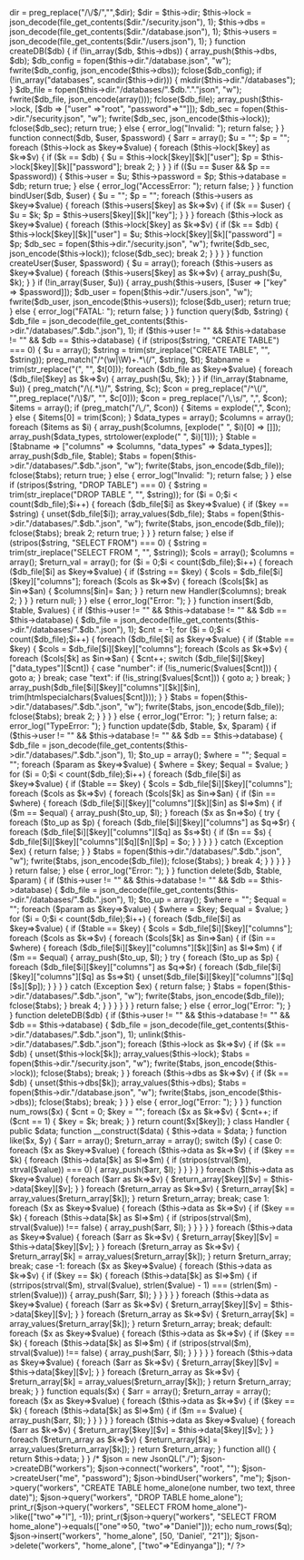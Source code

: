<?php
	class JsonQL {
		public $lock;
		public $dbs;
		public $dir;
		public $user = "";
		public $password = "";
		public $database = "";
		public $users;
		function __construct($dir) {
			$this->dir = preg_replace("/\/$/","",$dir);
			$dir = $this->dir;
			$this->lock = json_decode(file_get_contents($dir."/security.json"), 1);
			$this->dbs = json_decode(file_get_contents($dir."/database.json"), 1);
			$this->users = json_decode(file_get_contents($dir."/users.json"), 1);
		}
		function createDB($db) {
			if (!in_array($db, $this->dbs)) {
				array_push($this->dbs, $db);
				$db_config = fopen($this->dir."/database.json", "w");
				fwrite($db_config, json_encode($this->dbs));
				fclose($db_config);

				if (!in_array("databases", scandir($this->dir))) {
					mkdir($this->dir."/databases");
				}

				$db_file = fopen($this->dir."/databases/".$db."."."json", "w");
				fwrite($db_file, json_encode(array()));
				fclose($db_file);

				array_push($this->lock, [$db => ["user" =>"root", "password"=>""]]);

				$db_sec = fopen($this->dir."/security.json", "w");
				fwrite($db_sec, json_encode($this->lock));
				fclose($db_sec);
				return true;
			}
			else {
				error_log("Invalid: <DB [".$db."] Already Exists>");
				return false;
			}
		}
		function connect($db, $user, $password) {
			$arr = array();
			$u = "";
			$p = "";
			foreach ($this->lock as $key=>$value) {
				foreach ($this->lock[$key] as $k=>$v) {
					if ($k == $db) {
						$u = $this->lock[$key][$k]["user"];
						$p = $this->lock[$key][$k]["password"];
						break 2;
					}
				}
			}
			if (($u == $user && $p == $password)) {
				$this->user = $u;
				$this->password = $p;
				$this->database = $db;
				return true;
			}
			else {
				error_log("AccessError: <Access Denied to user (".$user.") to DB (".$db.")>");
				return false;
			}
		}
		function bindUser($db, $user) {
			$u = "";
			$p = "";
			foreach ($this->users as $key=>$value) {
				foreach ($this->users[$key] as $k=>$v) {
					if ($k == $user) {
						$u = $k;
						$p = $this->users[$key][$k]["key"];
					}
				}
			}

			foreach ($this->lock as $key=>$value) {
				foreach ($this->lock[$key] as $k=>$v) {
					if ($k == $db) {
						$this->lock[$key][$k]["user"] = $u;
						$this->lock[$key][$k]["password"] = $p;

						$db_sec = fopen($this->dir."/security.json", "w");
						fwrite($db_sec, json_encode($this->lock));
						fclose($db_sec);

						break 2;
					}
				}
			}			
		}
		function createUser($user, $password) {
			$u = array();
			foreach ($this->users as $key=>$value) {
				foreach ($this->users[$key] as $k=>$v) {
					array_push($u, $k);
				}
			}
			if (!in_array($user, $u)) {
				array_push($this->users, [$user => ["key" => $password]]);

				$db_user = fopen($this->dir."/users.json", "w");
				fwrite($db_user, json_encode($this->users));
				fclose($db_user);
				return true;
			}
			else {
				error_log("FATAL: <User [".$user."] already exists>");
				return false;
			}
		}
		function query($db, $string) {
			$db_file = json_decode(file_get_contents($this->dir."/databases/".$db.".json"), 1);
			if ($this->user != "" && $this->database != "" && $db == $this->database) {
				if (stripos($string, "CREATE TABLE") === 0) {
					$u = array();
					$string = trim(str_ireplace("CREATE TABLE", "", $string));
					preg_match("/^(\w|\W)+.*\(/", $string, $t);
					$tabname = trim(str_replace("(", "", $t[0]));
					foreach ($db_file as $key=>$value) {
						foreach ($db_file[$key] as $k=>$v) {
							array_push($u, $k);							 
						}
					}
					if (!in_array($tabname, $u)) {
						
						preg_match("/\(.*\)/", $string, $c);
						$con = preg_replace("/^\(/", "",preg_replace("/\)$/", "", $c[0]));
						$con = preg_replace("/\,\s/", ",", $con);
						$items = array();
						if (preg_match("/\,/", $con)) {
							$items = explode(",", $con);
						}
						else {
							$items[0] = trim($con);
						}
						$data_types = array();
						$columns = array();
						foreach ($items as $i) {
						 	array_push($columns, [explode(" ", $i)[0] => []]);
						 	array_push($data_types, strtolower(explode(" ", $i)[1]));
						}
						$table = [$tabname => ["columns" => $columns, "data_types" => $data_types]];

						array_push($db_file, $table);

						$tabs = fopen($this->dir."/databases/".$db.".json", "w");
						fwrite($tabs, json_encode($db_file));
						fclose($tabs);
						return true;
					}
					else {
						error_log("Invalid: <Table [".$tabname."] already Exists>");
						return false;
					}
				}
				else if (stripos($string, "DROP TABLE") === 0) {
					$string = trim(str_ireplace("DROP TABLE ", "", $string));
					for ($i = 0;$i < count($db_file);$i++) {
						foreach ($db_file[$i] as $key=>$value) {
							if ($key == $string) {
								unset($db_file[$i]);
								array_values($db_file);
								$tabs = fopen($this->dir."/databases/".$db.".json", "w");
								fwrite($tabs, json_encode($db_file));
								fclose($tabs);
								break 2;
								return true;
							}
						}
					}
					return false;
				}
				else if (stripos($string, "SELECT FROM") === 0) {
					$string = trim(str_ireplace("SELECT FROM ", "", $string));
					$cols = array();
					$columns = array();
					$return_val = array();
					for ($i = 0;$i < count($db_file);$i++) {
						foreach ($db_file[$i] as $key=>$value) {
							if ($string == $key) {
								$cols = $db_file[$i][$key]["columns"];
								foreach ($cols as $k=>$v) {
									foreach ($cols[$k] as $in=>$an) {
										$columns[$in]= $an;
									}
								}
								return new Handler($columns);
								break 2;							
							}
						}
					}
					return null;
				}
			}
			else {
				error_log("Error: <No connection existent!>");
			}
		}
		function insert($db, $table, $values) {
			if ($this->user != "" && $this->database != "" && $db == $this->database) {
				$db_file = json_decode(file_get_contents($this->dir."/databases/".$db.".json"), 1);
				$cnt = -1;
				for ($i = 0;$i < count($db_file);$i++) {
					foreach ($db_file[$i] as $key=>$value) {
						if ($table == $key) {
							$cols = $db_file[$i][$key]["columns"];
							foreach ($cols as $k=>$v) {
								foreach ($cols[$k] as $in=>$an) {
									$cnt++;
									switch ($db_file[$i][$key]["data_types"][$cnt]) {
										case "number":
											if (!is_numeric($values[$cnt])) {
												goto a;
											}
										break;
										case "text":
											if (!is_string($values[$cnt])) {
												goto a;
											}
										break;
									}
									array_push($db_file[$i][$key]["columns"][$k][$in], trim(htmlspecialchars($values[$cnt])));
								}
							}
							$tabs = fopen($this->dir."/databases/".$db.".json", "w");
							fwrite($tabs, json_encode($db_file));
							fclose($tabs);
							break 2;
						}
					}
				}
			}
			else {
				error_log("Error: <No connection existent!>");	
			}
			return false;
			a:
			error_log("TypeError: <Invalid data type(s) provided>");
		}
		function update($db, $table, $x, $param) {
			if ($this->user != "" && $this->database != "" && $db == $this->database) {
				$db_file = json_decode(file_get_contents($this->dir."/databases/".$db.".json"), 1);
				$to_up = array();
				$where = "";
				$equal = "";
				foreach ($param as $key=>$value) {
					$where = $key;
					$equal = $value;
				}

				for ($i = 0;$i < count($db_file);$i++) {
					foreach ($db_file[$i] as $key=>$value) {
						if ($table == $key) {
							$cols = $db_file[$i][$key]["columns"];
							foreach ($cols as $k=>$v) {
								foreach ($cols[$k] as $in=>$an) {
									if ($in == $where) {
										foreach ($db_file[$i][$key]["columns"][$k][$in] as $l=>$m) {
											if ($m == $equal) {
												array_push($to_up, $l);
											}
											foreach ($x as $n=>$o) {
												try {
													foreach ($to_up as $p) {
														foreach ($db_file[$i][$key]["columns"] as $q=>$r) {
															foreach ($db_file[$i][$key]["columns"][$q] as $s=>$t) {
																if ($n == $s) {
																	$db_file[$i][$key]["columns"][$q][$n][$p] = $o;
																}
															}
														}
													}
												}
												catch (Exception $ex) {
													return false;
												}
											}
											$tabs = fopen($this->dir."/databases/".$db.".json", "w");
											fwrite($tabs, json_encode($db_file));
											fclose($tabs);
										}
										break 4;
									}
								}
							}
						}
					}
				}
				return false;
			}
			else {
				error_log("Error: <No connection existent!>");	
			}
		}
		function delete($db, $table, $param) {
			if ($this->user != "" && $this->database != "" && $db == $this->database) {
				$db_file = json_decode(file_get_contents($this->dir."/databases/".$db.".json"), 1);
				$to_up = array();
				$where = "";
				$equal = "";
				foreach ($param as $key=>$value) {
					$where = $key;
					$equal = $value;
				}

				for ($i = 0;$i < count($db_file);$i++) {
					foreach ($db_file[$i] as $key=>$value) {
						if ($table == $key) {
							$cols = $db_file[$i][$key]["columns"];
							foreach ($cols as $k=>$v) {
								foreach ($cols[$k] as $in=>$an) {
									if ($in == $where) {
										foreach ($db_file[$i][$key]["columns"][$k][$in] as $l=>$m) {
											if ($m == $equal) {
												array_push($to_up, $l);
											}
											try {
												foreach ($to_up as $p) {
													foreach ($db_file[$i][$key]["columns"] as $q=>$r) {
														foreach ($db_file[$i][$key]["columns"][$q] as $s=>$t) {
															unset($db_file[$i][$key]["columns"][$q][$s][$p]);
														}
													}
												}
											}
											catch (Exception $ex) {
												return false;
											}

											$tabs = fopen($this->dir."/databases/".$db.".json", "w");
											fwrite($tabs, json_encode($db_file));
											fclose($tabs);
										}
										break 4;
									}
								}
							}
						}
					}
				}
				return false;
			}
			else {
				error_log("Error: <No connection existent!>");	
			}
		}
		function deleteDB($db) {
			if ($this->user != "" && $this->database != "" && $db == $this->database) {
				$db_file = json_decode(file_get_contents($this->dir."/databases/".$db.".json"), 1);
				unlink($this->dir."/databases/".$db.".json");
				foreach ($this->lock as $k=>$v) {
					if ($k == $db) {
						unset($this->lock[$k]);
						array_values($this->lock);
						$tabs = fopen($this->dir."/security.json", "w");
						fwrite($tabs, json_encode($this->lock));
						fclose($tabs);
						break;
					}
				}
				foreach ($this->dbs as $k=>$v) {
					if ($k == $db) {
						unset($this->dbs[$k]);
						array_values($this->dbs);
						$tabs = fopen($this->dir."/database.json", "w");
						fwrite($tabs, json_encode($this->dbs));
						fclose($tabs);
						break;
					}
				}
			}
			else {
				error_log("Error: <No connection existent!>");	
			}
		}
	}
	function num_rows($x) {
		$cnt = 0;
		$key = "";
		foreach ($x as $k=>$v) {
			$cnt++;
			if ($cnt == 1) {
				$key = $k;
				break;
			}
		}
		return count($x[$key]);
	}
	class Handler {
		public $data;
		function __construct($data) {
			$this->data = $data;
		}
		function like($x, $y) {
			$arr = array();
			$return_array = array();
			switch ($y) {
				case 0:
					foreach ($x as $key=>$value) {
						foreach ($this->data as $k=>$v) {
							if ($key == $k) {
								foreach ($this->data[$k] as $l=>$m) {
									if (stripos(strval($m), strval($value)) === 0) {
										array_push($arr, $l);
									}
								}
							}
						}
					}
					foreach ($this->data as $key=>$value) {
						foreach ($arr as $k=>$v) {
							$return_array[$key][$v] = $this->data[$key][$v];
						}
					}
					foreach ($return_array as $k=>$v) {
						$return_array[$k] = array_values($return_array[$k]);
					}
					return $return_array;
				break;
				case 1:
					foreach ($x as $key=>$value) {
						foreach ($this->data as $k=>$v) {
							if ($key == $k) {
								foreach ($this->data[$k] as $l=>$m) {
									if (stripos(strval($m), strval($value)) !== false) {
										array_push($arr, $l);
									}
								}
							}
						}
					}
					foreach ($this->data as $key=>$value) {
						foreach ($arr as $k=>$v) {
							$return_array[$key][$v] = $this->data[$key][$v];
						}
					}
					foreach ($return_array as $k=>$v) {
						$return_array[$k] = array_values($return_array[$k]);
					}
					return $return_array;
				break;
				case -1:
					foreach ($x as $key=>$value) {
						foreach ($this->data as $k=>$v) {
							if ($key == $k) {
								foreach ($this->data[$k] as $l=>$m) {
									if (strripos(strval($m), strval($value), strlen($value) - 1) === (strlen($m) - strlen($value))) {
										array_push($arr, $l);
									}									
								}
							}
						}
					}
					foreach ($this->data as $key=>$value) {
						foreach ($arr as $k=>$v) {
							$return_array[$key][$v] = $this->data[$key][$v];
						}
					}
					foreach ($return_array as $k=>$v) {
						$return_array[$k] = array_values($return_array[$k]);
					}
					return $return_array;
				break;
				default:
					foreach ($x as $key=>$value) {
						foreach ($this->data as $k=>$v) {
							if ($key == $k) {
								foreach ($this->data[$k] as $l=>$m) {
									if (stripos(strval($m), strval($value)) !== false) {
										array_push($arr, $l);
									}
								}
							}
						}
					}
					foreach ($this->data as $key=>$value) {
						foreach ($arr as $k=>$v) {
							$return_array[$key][$v] = $this->data[$key][$v];
						}
					}
					foreach ($return_array as $k=>$v) {
						$return_array[$k] = array_values($return_array[$k]);
					}
					return $return_array;
				break;
			}
					
		}
		function equals($x) {
			$arr = array();
			$return_array = array();
			foreach ($x as $key=>$value) {
				foreach ($this->data as $k=>$v) {
					if ($key == $k) {
						foreach ($this->data[$k] as $l=>$m) {
							if ($m == $value) {
								array_push($arr, $l);
							}
						}
					}
				}
			}
			foreach ($this->data as $key=>$value) {
				foreach ($arr as $k=>$v) {
					$return_array[$key][$v] = $this->data[$key][$v];
				}
			}
			foreach ($return_array as $k=>$v) {
				$return_array[$k] = array_values($return_array[$k]);
			}
			return $return_array;
		}
		function all() {
			return $this->data;
		}
	}
	/*
	<Some usage examples are shown below>
		$json = new JsonQL("./");
		$json->createDB("workers");
		$json->connect("workers", "root", "");
		$json->createUser("me", "password");
		$json->bindUser("workers", "me");
		$json->query("workers", "CREATE TABLE home_alone(one number, two text, three date)");
		$json->query("workers", "DROP TABLE home_alone");
		print_r($json->query("workers", "SELECT FROM home_alone")->like(["two"=>"l"], -1));
		print_r($json->query("workers", "SELECT FROM home_alone")->equals(["one"=>50, "two"=>"Daniel"]));
		echo num_rows($q);
		$json->insert("workers", "home_alone", [50, 'Daniel', "21"]);
		$json->delete("workers", "home_alone", ["two"=>"Edinyanga"]);
	</Examples>
	*/
?>
